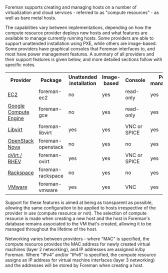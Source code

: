 
Foreman supports creating and managing hosts on a number of virtualization and cloud services - referred to as "compute resources" - as well as bare metal hosts.

The capabilities vary between implementations, depending on how the compute resource provider deploys new hosts and what features are available to manage currently running hosts.  Some providers are able to support unattended installation using PXE, while others are image-based.  Some providers have graphical consoles that Foreman interfaces to, and most have power management features.  A summary of all providers and their support features is given below, and more detailed sections follow with specific notes.

<table class="table table-bordered table-condensed">
  <tr>
    <th>Provider</th>
    <th>Package</th>
    <th>Unattended installation</th>
    <th>Image-based</th>
    <th>Console</th>
    <th>Power management</th>
    <th>Networking</th>
  </tr>
  <tr>
    <td><a href="/manuals/{{page.version}}/index.html#5.2.3EC2Notes">EC2</a></td>
    <td>foreman-ec2</td>
    <td>no</td>
    <td>yes</td>
    <td>read-only</td>
    <td>yes</td>
    <td>IPv4</td>
  </tr>
  <tr>
    <td><a href="/manuals/{{page.version}}/index.html#5.2.4GoogleComputeEngineNotes">Google Compute Engine</a></td>
    <td>foreman-gce</td>
    <td>no</td>
    <td>yes</td>
    <td>read-only</td>
    <td>yes</td>
    <td>IPv4</td>
  </tr>
  <tr>
    <td><a href="/manuals/{{page.version}}/index.html#5.2.5LibvirtNotes">Libvirt</a></td>
    <td>foreman-libvirt</td>
    <td>yes</td>
    <td>yes</td>
    <td>VNC or SPICE</td>
    <td>yes</td>
    <td>MAC</td>
  </tr>
  <tr>
    <td><a href="/manuals/{{page.version}}/index.html#5.2.6OpenStackNotes">OpenStack Nova</a></td>
    <td>foreman-openstack</td>
    <td>no</td>
    <td>yes</td>
    <td>no</td>
    <td>yes</td>
    <td>IPv4</td>
  </tr>
  <tr>
    <td><a href="/manuals/{{page.version}}/index.html#5.2.7oVirt/RHEVNotes">oVirt / RHEV</a></td>
    <td>foreman-ovirt</td>
    <td>yes</td>
    <td>yes</td>
    <td>VNC or SPICE</td>
    <td>yes</td>
    <td>MAC</td>
  </tr>
  <tr>
    <td><a href="/manuals/{{page.version}}/index.html#5.2.8RackspaceNotes">Rackspace</a></td>
    <td>foreman-rackspace</td>
    <td>no</td>
    <td>yes</td>
    <td>no</td>
    <td>yes</td>
    <td>IPv4 + IPv6</td>
  </tr>
  <tr>
    <td><a href="/manuals/{{page.version}}/index.html#5.2.9VMwareNotes">VMware</a></td>
    <td>foreman-vmware</td>
    <td>yes</td>
    <td>yes</td>
    <td>VNC</td>
    <td>yes</td>
    <td>MAC</td>
  </tr>
</table>

Support for these features is aimed at being as transparent as possible, allowing the same configuration to be applied to hosts irrespective of the provider in use (compute resource or not).  The selection of compute resource is made when creating a new host and the host in Foreman's database remains associated to the VM that's created, allowing it to be managed throughout the lifetime of the host.

Networking varies between providers - where "MAC" is specified, the compute resource provides the MAC address for newly created virtual machines (layer 2 networking), and IP addresses are assigned in/by Foreman. Where "IPv4" and/or "IPv6" is specified, the compute resource assigns an IP address for virtual machine interfaces (layer 3 networking) and the addresses will be stored by Foreman when creating a host.
